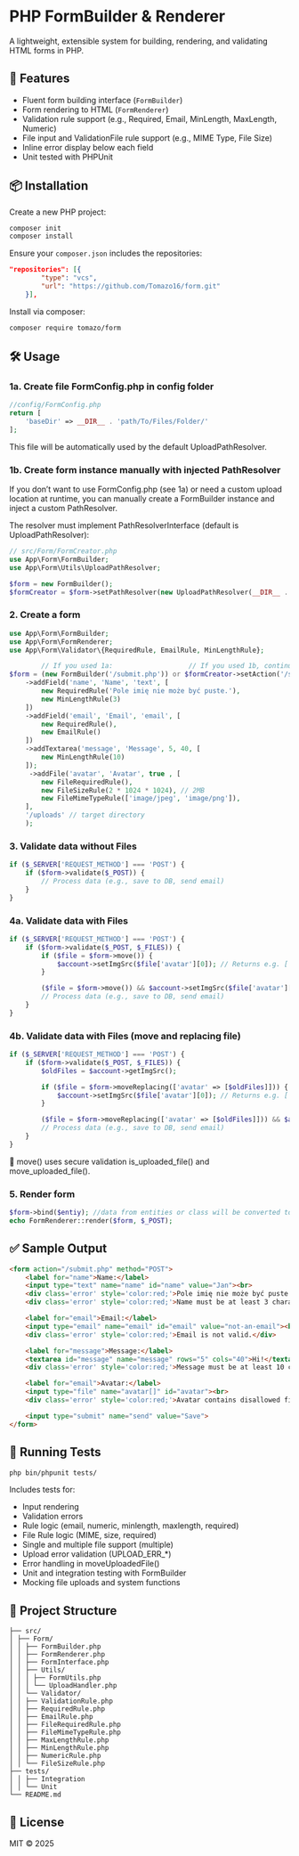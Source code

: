# PHP FormBuilder & Renderer

A lightweight, extensible system for building, rendering, and validating HTML forms in PHP.

## 🚀 Features

- Fluent form building interface (`FormBuilder`)
- Form rendering to HTML (`FormRenderer`)
- Validation rule support (e.g., Required, Email, MinLength, MaxLength, Numeric)
- File input and ValidationFile rule support (e.g., MIME Type, File Size)
- Inline error display below each field
- Unit tested with PHPUnit

## 📦 Installation

Create a new PHP project:

```bash
composer init
composer install
```

Ensure your `composer.json` includes the repositories:

```json
"repositories": [{
        "type": "vcs",
        "url": "https://github.com/Tomazo16/form.git"
    }],
```

Install via composer:

```bash
composer require tomazo/form
```

## 🛠️ Usage

### 1a. Create file FormConfig.php in config folder

```php
//config/FormConfig.php
return [
    'baseDir' => __DIR__ . 'path/To/Files/Folder/'
];
```

This file will be automatically used by the default UploadPathResolver.

### 1b. Create form instance manually with injected PathResolver

If you don’t want to use FormConfig.php (see 1a) or need a custom upload location at runtime, you can manually create a FormBuilder instance and inject a custom PathResolver.

The resolver must implement PathResolverInterface (default is UploadPathResolver):

```php
// src/Form/FormCreator.php
use App\Form\FormBuilder;
use App\Form\Utils\UploadPathResolver;

$form = new FormBuilder();
$formCreator = $form->setPathResolver(new UploadPathResolver(__DIR__ . 'path/To/Files/Folder/')); // default is UploadPathResolver
```

### 2. Create a form

```php
use App\Form\FormBuilder;
use App\Form\FormRenderer;
use App\Form\Validator\{RequiredRule, EmailRule, MinLengthRule};

        // If you used 1a:                   // If you used 1b, continue using $formCreator:
$form = (new FormBuilder('/submit.php')) or $formCreator->setAction('/submit.php')
    ->addField('name', 'Name', 'text', [
        new RequiredRule('Pole imię nie może być puste.'),
        new MinLengthRule(3)
    ])
    ->addField('email', 'Email', 'email', [
        new RequiredRule(),
        new EmailRule()
    ])
    ->addTextarea('message', 'Message', 5, 40, [
        new MinLengthRule(10)
    ]);
     ->addFile('avatar', 'Avatar', true , [
        new FileRequiredRule(),
        new FileSizeRule(2 * 1024 * 1024), // 2MB
        new FileMimeTypeRule(['image/jpeg', 'image/png']),
    ],
    '/uploads' // target directory
    );
```

### 3. Validate data without Files

```php
if ($_SERVER['REQUEST_METHOD'] === 'POST') {
    if ($form->validate($_POST)) {
        // Process data (e.g., save to DB, send email)
    }
}
```

### 4a. Validate data with Files

```php
if ($_SERVER['REQUEST_METHOD'] === 'POST') {
    if ($form->validate($_POST, $_FILES)) {
        if ($file = $form->move()) {
            $account->setImgSrc($file['avatar'][0]); // Returns e.g. ['avatar' => ['/target/path/1234_avatar.jpg']]
        }

        ($file = $form->move()) && $account->setImgSrc($file['avatar'][0]);// shortcut version if one file is moved. moves files to specified locations and return ['avatar'][0] => ['/target/path/1234_avatar.jpg']
        // Process data (e.g., save to DB, send email)
    }
}
```

### 4b. Validate data with Files (move and replacing file)

```php
if ($_SERVER['REQUEST_METHOD'] === 'POST') {
    if ($form->validate($_POST, $_FILES)) {
        $oldFiles = $account->getImgSrc();

        if ($file = $form->moveReplacing(['avatar' => [$oldFiles]])) {
            $account->setImgSrc($file['avatar'][0]); // Returns e.g. ['avatar' => ['/target/path/1234_avatar.jpg']]
        }

        ($file = $form->moveReplacing(['avatar' => [$oldFiles]])) && $account->setImgSrc($file['avatar'][0]);// shortcut version if one file is moved. moves files to specified locations and return ['avatar'][0] => ['/target/path/1234_avatar.jpg']
        // Process data (e.g., save to DB, send email)
    }
}
```

🔐 move() uses secure validation is_uploaded_file() and move_uploaded_file().

### 5. Render form

```php
$form->bind($entiy); //data from entities or class will be converted to arrays
echo FormRenderer::render($form, $_POST);
```

## ✅ Sample Output

```html
<form action="/submit.php" method="POST">
    <label for="name">Name:</label>
    <input type="text" name="name" id="name" value="Jan"><br>
    <div class='error' style='color:red;'>Pole imię nie może być puste.</div>
    <div class='error' style='color:red;'>Name must be at least 3 characters.</div>

    <label for="email">Email:</label>
    <input type="email" name="email" id="email" value="not-an-email"><br>
    <div class='error' style='color:red;'>Email is not valid.</div>

    <label for="message">Message:</label>
    <textarea id="message" name="message" rows="5" cols="40">Hi!</textarea><br>
    <div class='error' style='color:red;'>Message must be at least 10 characters.</div>

    <label for="email">Avatar:</label>
    <input type="file" name="avatar[]" id="avatar"><br>
    <div class='error' style='color:red;'>Avatar contains disallowed file type.</div>

    <input type="submit" name="send" value="Save">
</form>
```

## 🧪 Running Tests

```bash
php bin/phpunit tests/
```

Includes tests for:

- Input rendering
- Validation errors
- Rule logic (email, numeric, minlength, maxlength, required)
- File Rule logic (MIME, size, required)
- Single and multiple file support (multiple)
- Upload error validation (UPLOAD_ERR_*)
- Error handling in moveUploadedFile()
- Unit and integration testing with FormBuilder
- Mocking file uploads and system functions

## 📁 Project Structure

```
├── src/
│ ├── Form/
│ │ ├── FormBuilder.php 
│ │ ├── FormRenderer.php 
│ │ ├── FormInterface.php 
│ │ ├── Utils/
│ │ │ ├── FormUtils.php
│ │ │ └── UploadHandler.php
│ │ └── Validator/
│ │ ├── ValidationRule.php
│ │ ├── RequiredRule.php
│ │ ├── EmailRule.php
│ │ ├── FileRequiredRule.php
│ │ ├── FileMimeTypeRule.php
│ │ ├── MaxLengthRule.php
│ │ ├── MinLengthRule.php
│ │ ├── NumericRule.php
│ │ └── FileSizeRule.php
├── tests/
│ │ ├── Integration
│ │ └── Unit
└── README.md
```

## 📃 License

MIT © 2025
